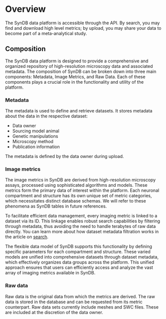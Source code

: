 # Overview
The SynDB data platform is accessible through the API. By search, you may find and download high level metrics; by upload, you may share your data to become part of a meta-analytical study.

## Composition
The SynDB data platform is designed to provide a comprehensive and organized repository of high-resolution microscopy data and associated metadata. The composition of SynDB can be broken down into three main components: Metadata, Image Metrics, and Raw Data. Each of these components plays a crucial role in the functionality and utility of the platform.

### Metadata
The metadata is used to define and retrieve datasets. It stores metadata about the data in the respective dataset:

- Data owner
- Sourcing model animal
- Genetic manipulations
- Microscopy method
- Publication information

The metadata is defined by the data owner during upload.

### Image metrics
The image metrics in SynDB are derived from high-resolution microscopy assays, processed using sophisticated algorithms and models. These metrics form the primary data of interest within the platform. Each neuronal compartment and structure has its own unique set of metric categories, which necessitates distinct database schemas. We will refer to these phenomena as SynDB tables in future references.

To facilitate efficient data management, every imaging metric is linked to a dataset via its ID. This linkage enables robust search capabilities by filtering through metadata, thus avoiding the need to handle terabytes of raw data directly. You can learn more about how dataset metadata filtration works in the article on [search](1-search.md).

The flexible data model of SynDB supports this functionality by defining specific parameters for each compartment and structure. These varied models are unified into comprehensive datasets through dataset metadata, which effectively organizes data groups across the platform. This unified approach ensures that users can efficiently access and analyze the vast array of imaging metrics available in SynDB.

### Raw data
Raw data is the original data from which the metrics are derived. The raw data is stored in the database and can be requested from its metric counterpart. Raw data sets currently include meshes and SWC files. These are included at the discretion of the data owner.
